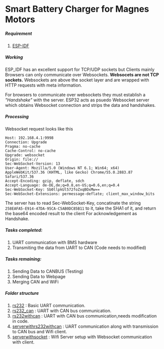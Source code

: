 # Smart Battery Charger for Magnes Motors

##### Requirement
1. [ESP-IDF](https://github.com/espressif/esp-idf)

##### Working
ESP_IDF has an excellent support for TCP/UDP sockets but Clients mainly Browsers can only communicate over Websockets.
**Websocets are not TCP sockets.**
Websockets are above the socket layer and are wrapped with  HTTP requests with meta information.

For browsers to communicate over websockets they must establish a *"Handshake"* with the server.
ESP32 acts as psuedo Websocket server which obtains Websocket connection and strips the data and handshakes.

##### Processing
Websocket request looks like this 
```
Host: 192.168.4.1:9998
Connection: Upgrade
Pragma: no-cache
Cache-Control: no-cache
Upgrade: websocket
Origin: file://
Sec-WebSocket-Version: 13
User-Agent: Mozilla/5.0 (Windows NT 6.1; Win64; x64) AppleWebKit/537.36 (KHTML, like Gecko) Chrome/55.0.2883.87 Safari/537.36
Accept-Encoding: gzip, deflate, sdch
Accept-Language: de-DE,de;q=0.8,en-US;q=0.6,en;q=0.4
Sec-WebSocket-Key: Sb0llpkUl572foZxqBOxMw==
Sec-WebSocket-Extensions: permessage-deflate; client_max_window_bits
```
The server has to read Sec-WebSocket-Key, concatinate the  string ```258EAFA5-E914-47DA-95CA-C5AB0DC85B11``` to it, take the SHA1 of it, and return the base64 encoded result to the client For acknowledgement as Handshake.


##### Tasks completed:
1. UART communication with BMS hardware
2. Transmiting the data from UART to CAN (Code needs to modified)

##### Tasks remaining:
1. Sending Data to CANBUS  (Testing)
2. Sending Data to Webpage  
3. Merging CAN and WiFi

##### Folder structure
1. [rs232](https://github.com/AdityaGawali/Magnesmotors/tree/master/rs232) : Basic UART communication.
2. [rs232_can](https://github.com/AdityaGawali/Magnesmotors/tree/master/rs232_can) : UART with CAN bus communication.
3. [rs232withcan](https://github.com/AdityaGawali/Magnesmotors/tree/master/rs232withcan) : UART with CAN bus communication,needs modification in code.
4. [serverwithrs232withcan](https://github.com/AdityaGawali/Magnesmotors/tree/master/serverwithrs232withcan) : UART communication along with transmission to CAN bus and Wifi client.
5. [serverwithsocket](https://github.com/AdityaGawali/Magnesmotors/tree/master/serverwithsocket) : Wifi Server setup with Websocket communication with client.